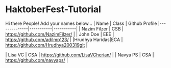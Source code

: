 # HaktoberFest-Tutorial

Hi there People! Add your names below...
| Name         | Class     | Github Profile
|--------------|-----------|-----------|
| Nazim Filzer | CSB       | https://github.com/NazimFilzer/ |
| John Doe     | EEE       | https://github.com/adilmp123/ |
|Hrudhya Haridas|ECA       | https://github.com/Hrudhya200319git |

| Lisa VC      | CSA       | https://github.com/LisaVCherian/ |
| Navya PS     | CSA       | https://github.com/navyaps/ |



